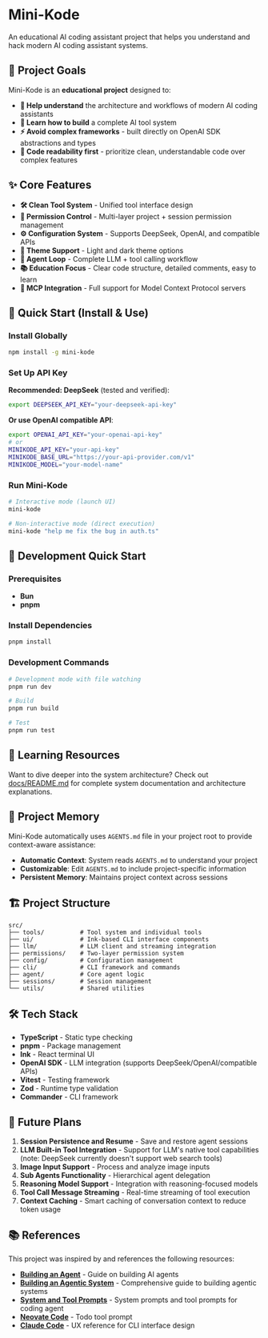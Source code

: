 # Mini-Kode

An educational AI coding assistant project that helps you understand and hack modern AI coding assistant systems.

## 🎯 Project Goals

Mini-Kode is an **educational project** designed to:

- **🧠 Help understand** the architecture and workflows of modern AI coding assistants
- **🔧 Learn how to build** a complete AI tool system
- **⚡ Avoid complex frameworks** - built directly on OpenAI SDK abstractions and types
- **📖 Code readability first** - prioritize clean, understandable code over complex features

## ✨ Core Features

- **🛠️ Clean Tool System** - Unified tool interface design
- **🔐 Permission Control** - Multi-layer project + session permission management
- **⚙️ Configuration System** - Supports DeepSeek, OpenAI, and compatible APIs
- **🎨 Theme Support** - Light and dark theme options
- **🤖 Agent Loop** - Complete LLM + tool calling workflow
- **📚 Education Focus** - Clear code structure, detailed comments, easy to learn
- **🔌 MCP Integration** - Full support for Model Context Protocol servers

## 🚀 Quick Start (Install & Use)

### Install Globally

```bash
npm install -g mini-kode
```

### Set Up API Key

**Recommended: DeepSeek** (tested and verified):

```bash
export DEEPSEEK_API_KEY="your-deepseek-api-key"
```

**Or use OpenAI compatible API**:

```bash
export OPENAI_API_KEY="your-openai-api-key"
# or
MINIKODE_API_KEY="your-api-key"
MINIKODE_BASE_URL="https://your-api-provider.com/v1"
MINIKODE_MODEL="your-model-name"
```

### Run Mini-Kode

```bash
# Interactive mode (launch UI)
mini-kode

# Non-interactive mode (direct execution)
mini-kode "help me fix the bug in auth.ts"
```

## 🔧 Development Quick Start

### Prerequisites

- **Bun**
- **pnpm**

### Install Dependencies

```bash
pnpm install
```

### Development Commands

```bash
# Development mode with file watching
pnpm run dev

# Build
pnpm run build

# Test
pnpm run test
```

## 📖 Learning Resources

Want to dive deeper into the system architecture? Check out [docs/README.md](./docs/README.md) for complete system documentation and architecture explanations.

## 🧠 Project Memory

Mini-Kode automatically uses `AGENTS.md` file in your project root to provide context-aware assistance:

- **Automatic Context**: System reads `AGENTS.md` to understand your project
- **Customizable**: Edit `AGENTS.md` to include project-specific information
- **Persistent Memory**: Maintains project context across sessions

## 🏗️ Project Structure

```
src/
├── tools/          # Tool system and individual tools
├── ui/             # Ink-based CLI interface components
├── llm/            # LLM client and streaming integration
├── permissions/    # Two-layer permission system
├── config/         # Configuration management
├── cli/            # CLI framework and commands
├── agent/          # Core agent logic
├── sessions/       # Session management
└── utils/          # Shared utilities
```

## 🛠️ Tech Stack

- **TypeScript** - Static type checking
- **pnpm** - Package management
- **Ink** - React terminal UI
- **OpenAI SDK** - LLM integration (supports DeepSeek/OpenAI/compatible APIs)
- **Vitest** - Testing framework
- **Zod** - Runtime type validation
- **Commander** - CLI framework

## 🚧 Future Plans

1. **Session Persistence and Resume** - Save and restore agent sessions
2. **LLM Built-in Tool Integration** - Support for LLM's native tool capabilities (note: DeepSeek currently doesn't support web search tools)
3. **Image Input Support** - Process and analyze image inputs
4. **Sub Agents Functionality** - Hierarchical agent delegation
5. **Reasoning Model Support** - Integration with reasoning-focused models
6. **Tool Call Message Streaming** - Real-time streaming of tool execution
7. **Context Caching** - Smart caching of conversation context to reduce token usage

## 📚 References

This project was inspired by and references the following resources:

- **[Building an Agent](https://ampcode.com/how-to-build-an-agent)** - Guide on building AI agents
- **[Building an Agentic System](https://gerred.github.io/building-an-agentic-system/index.html)** - Comprehensive guide to building agentic systems
- **[System and Tool Prompts](https://gist.github.com/transitive-bullshit/487c9cb52c75a9701d312334ed53b20c)** - System prompts and tool prompts for coding agent
- **[Neovate Code](https://github.com/neovateai/neovate-code)** - Todo tool prompt
- **[Claude Code](https://claude.ai/code)** - UX reference for CLI interface design
